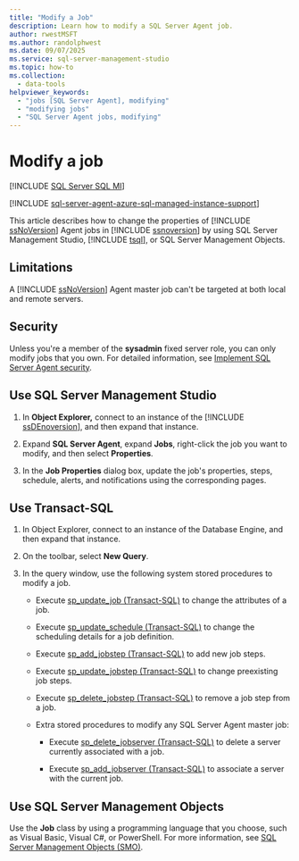 ```yaml
---
title: "Modify a Job"
description: Learn how to modify a SQL Server Agent job.
author: rwestMSFT
ms.author: randolphwest
ms.date: 09/07/2025
ms.service: sql-server-management-studio
ms.topic: how-to
ms.collection:
  - data-tools
helpviewer_keywords:
  - "jobs [SQL Server Agent], modifying"
  - "modifying jobs"
  - "SQL Server Agent jobs, modifying"
---
```

# Modify a job

[!INCLUDE [SQL Server SQL MI](../includes/applies-to-version/sql-asdbmi.md)]

[!INCLUDE [sql-server-agent-azure-sql-managed-instance-support](../includes/sql-server-agent-azure-sql-managed-instance-support.md)]

This article describes how to change the properties of [!INCLUDE [ssNoVersion](../includes/ssnoversion-md.md)] Agent jobs in [!INCLUDE [ssnoversion](../includes/ssnoversion-md.md)] by using SQL Server Management Studio, [!INCLUDE [tsql](../includes/tsql-md.md)], or SQL Server Management Objects.

## Limitations

A [!INCLUDE [ssNoVersion](../includes/ssnoversion-md.md)] Agent master job can't be targeted at both local and remote servers.

## Security

Unless you're a member of the **sysadmin** fixed server role, you can only modify jobs that you own. For detailed information, see [Implement SQL Server Agent security](implement-sql-server-agent-security.md).

<a id="SSMS"></a>

## Use SQL Server Management Studio

1. In **Object Explorer,** connect to an instance of the [!INCLUDE [ssDEnoversion](../includes/ssdenoversion-md.md)], and then expand that instance.

1. Expand **SQL Server Agent**, expand **Jobs**, right-click the job you want to modify, and then select **Properties**.

1. In the **Job Properties** dialog box, update the job's properties, steps, schedule, alerts, and notifications using the corresponding pages.

<a id="TSQL"></a>

## Use Transact-SQL

1. In Object Explorer, connect to an instance of the Database Engine, and then expand that instance.

1. On the toolbar, select **New Query**.

1. In the query window, use the following system stored procedures to modify a job.

   - Execute [sp_update_job (Transact-SQL)](/sql/relational-databases/system-stored-procedures/sp-update-job-transact-sql) to change the attributes of a job.

   - Execute [sp_update_schedule (Transact-SQL)](/sql/relational-databases/system-stored-procedures/sp-update-schedule-transact-sql) to change the scheduling details for a job definition.

   - Execute [sp_add_jobstep (Transact-SQL)](/sql/relational-databases/system-stored-procedures/sp-add-jobstep-transact-sql) to add new job steps.

   - Execute [sp_update_jobstep (Transact-SQL)](/sql/relational-databases/system-stored-procedures/sp-update-jobstep-transact-sql) to change preexisting job steps.

   - Execute [sp_delete_jobstep (Transact-SQL)](/sql/relational-databases/system-stored-procedures/sp-delete-jobstep-transact-sql) to remove a job step from a job.

   - Extra stored procedures to modify any SQL Server Agent master job:

     - Execute [sp_delete_jobserver (Transact-SQL)](/sql/relational-databases/system-stored-procedures/sp-delete-jobserver-transact-sql) to delete a server currently associated with a job.

     - Execute [sp_add_jobserver (Transact-SQL)](/sql/relational-databases/system-stored-procedures/sp-add-jobserver-transact-sql) to associate a server with the current job.

<a id="SMO"></a>

## Use SQL Server Management Objects

Use the **Job** class by using a programming language that you choose, such as Visual Basic, Visual C#, or PowerShell. For more information, see [SQL Server Management Objects (SMO)](/sql/relational-databases/server-management-objects-smo/sql-server-management-objects-smo-programming-guide).
